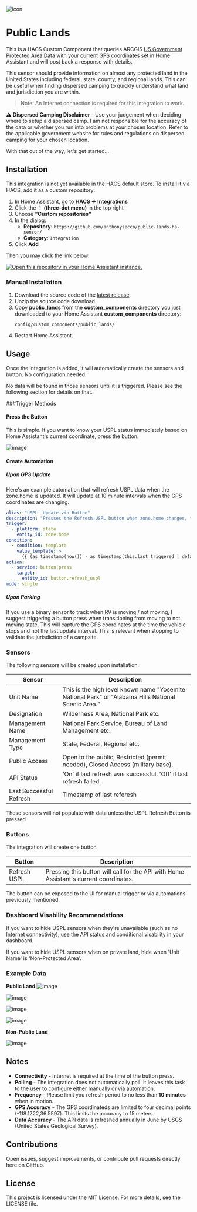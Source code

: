 ![icon](https://github.com/user-attachments/assets/de5ad0b3-8f84-4b37-a003-0a3bd3b0b2b2)

# Public Lands
This is a HACS Custom Component that queries ARCGIS [US Government Protected Area Data](https://services.arcgis.com/v01gqwM5QqNysAAi/ArcGIS/rest/services/Protection_Mechanism_Category_PADUS/FeatureServer/0) with your current GPS coordinates set in Home Assistant and will post back a response with details.

This sensor should provide information on almost any protected land in the United States including federal, state, county, and regional lands.  This can be useful when finding dispersed camping to quickly understand what land and jurisdiction you are within.

> Note: An Internet connection is required for this integration to work.

⚠️ **Dispersed Camping  Disclaimer** - Use your judgement when deciding where to setup a dispersed camp.  I am not responsible for the accuracy of the data or whether you run into problems at your chosen location.  Refer to the applicable government website for rules and regulations on dispersed camping for your chosen location.

With that out of the way, let's get started...

## Installation

This integration is not yet available in the HACS default store.  To install it via HACS, add it as a custom repository:

1. In Home Assistant, go to **HACS → Integrations**
2. Click the **⋮ (three-dot menu)** in the top right
3. Choose **"Custom repositories"**
4. In the dialog:
   - **Repository**: `https://github.com/anthonysecco/public-lands-ha-sensor/`
   - **Category**: `Integration`
5. Click **Add**

Then you may click the link below:

[![Open this repository in your Home Assistant instance.](https://my.home-assistant.io/badges/hacs_repository.svg)](https://my.home-assistant.io/redirect/hacs_repository/?owner=anthonysecco&repository=public-lands-ha-sensor&category=integration)

### Manual Installation

1. Download the source code of the [latest release](https://github.com/anthonysecco/public-lands-ha-sensor/releases).
2. Unzip the source code download.
3. Copy **public_lands** from the **custom_components** directory you just downloaded to your Home Assistant **custom_components** directory:
   ```
   config/custom_components/public_lands/
   ```
4. Restart Home Assistant.

## Usage

Once the integration is added, it will automatically create the sensors and button.  No configuration needed.

No data will be found in those sensors until it is triggered.  Please see the following section for details on that.

###Trigger Methods

#### Press the Button
This is simple.  If you want to know your USPL status immediately based on Home Assistant's current coordinate, press the button.

![image](https://github.com/user-attachments/assets/57a87b6e-a57f-4bb3-8e7f-d66b9b1e4b7e)

#### Create Automation

##### Upon GPS Update
Here's an example automation that will refresh USPL data when the zone.home is updated.  It will update at 10 minute intervals when the GPS coordinates are changing.

```yaml
alias: "USPL: Update via Button"
description: "Presses the Refresh USPL button when zone.home changes, throttled to once every 10 minutes."
trigger:
  - platform: state
    entity_id: zone.home
condition:
  - condition: template
    value_template: >
      {{ (as_timestamp(now()) - as_timestamp(this.last_triggered | default(0))) > 600 }}
action:
  - service: button.press
    target:
      entity_id: button.refresh_uspl
mode: single
```

##### Upon Parking
If you use a binary sensor to track when RV is moving / not moving, I suggest triggering a button press when transitioning from moving to not moving state.  This will capture the GPS coordinates at the time the vehicle stops and not the last update interval.  This is relevant when stopping to validate the jurisdiction of a campsite.

### Sensors
The following sensors will be created upon installation.

| Sensor | Description |
|--------|-------------|
| Unit Name | This is the high level known name "Yosemite National Park" or "Alabama Hills National Scenic Area." |
| Designation | Wilderness Area, National Park etc. |
| Management Name | National Park Service, Bureau of Land Management etc. |
| Management Type | State, Federal, Regional etc. |
| Public Access | Open to the public, Restricted (permit needed), Closed Access (military base). |
| API Status | 'On' if last refresh was successful.  'Off' if last refresh failed. |
| Last Successful Refresh | Timestamp of last referesh |

These sensors will not populate with data unless the USPL Refresh Button is pressed

### Buttons
The integration will create one button

| Button | Description |
|--------|-------------|
| Refresh USPL | Pressing this button will call for the API with Home Assistant's current coordinates. |

The button can be exposed to the UI for manual trigger or via automations previously mentioned.

### Dashboard Visability Recommendations

If you want to hide USPL sensors when they're unavailable (such as no Internet connectivity), use the API status and conditional visability in your dashboard.

If you want to hide USPL sensors when on private land, hide when 'Unit Name' is 'Non-Protected Area'.

### Example Data

**Public Land**
![image](https://github.com/user-attachments/assets/00ed28f7-26b3-4228-8489-aa490f7b0807)

![image](https://github.com/user-attachments/assets/55b51e88-e30e-4279-a5f0-184be36588fa)

![image](https://github.com/user-attachments/assets/c7ebddaa-8812-429f-bf1b-c62fa6d7a434)

![image](https://github.com/user-attachments/assets/3e7802b6-4a40-4656-91f9-467b24d82469)

**Non-Public Land**

![image](https://github.com/user-attachments/assets/d542a6f6-8fcd-4da2-8b8c-27b513d92afc)

## Notes

- **Connectivity** - Internet is required at the time of the button press.
- **Polling** - The integration does not automatically poll.  It leaves this task to the user to configure either manually or via automation.
- **Frequency** - Please limit you refresh period to no less than **10 minutes** when in motion.
- **GPS Accuracy** - The GPS coordinateds are limited to four decimal points (-118.1222,36.5597).  This limits the accuracy to 15 meters.
- **Data Accuracy** - The API data is refreshed annually in June by USGS (United States Geological Survey).

## Contributions

Open issues, suggest improvements, or contribute pull requests directly here on GitHub.

## License

This project is licensed under the MIT License. For more details, see the LICENSE file.&#x20;

